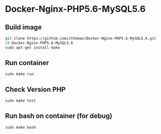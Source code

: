 # Docker-Nginx-PHP5.6-MySQL5.6
Build image
-----------

```bash
git clone https://github.com/zthomaz/Docker-Nginx-PHP5.6-MySQL5.6.git
cd Docker-Nginx-PHP5.6-MySQL5.6
sudo apt-get install make
```

Run container
-------------
```bash
sudo make run
```

Check Version PHP
-------------
```bash
sudo make test
```

Run bash on container (for debug)
-------------
```bash
sudo make bash
```
